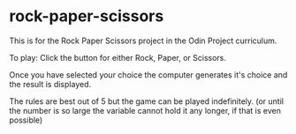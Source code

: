 # rock-paper-scissors
  This is for the Rock Paper Scissors project in the Odin Project curriculum.




To play: Click the button for either Rock, Paper, or Scissors.

Once you have selected your choice the computer generates it's choice and the result is displayed.

The rules are best out of 5 but the game can be played indefinitely.
(or until the number is so large the variable cannot hold it any longer, if that is even possible)
